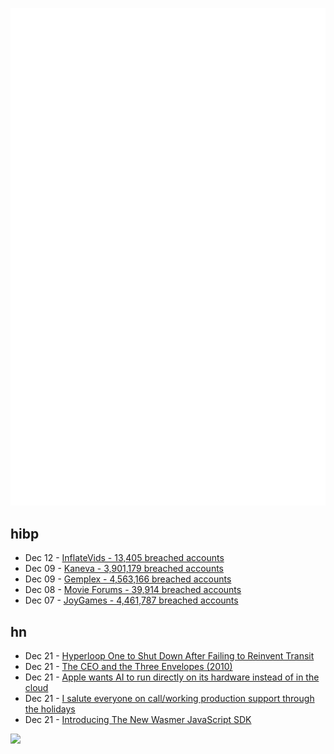 ![Metrics](https://raw.githubusercontent.com/phixion/phixion/master/metrics.svg)

## hibp

<!--
for https://github.com/phixion/phixion/blob/main/.github/workflows/feeds.yml
-->
<!--START_SECTION:haveibeenpwnd-->
- Dec 12 - [InflateVids - 13,405 breached accounts](https://haveibeenpwned.com/PwnedWebsites#InflateVids)
- Dec 09 - [Kaneva - 3,901,179 breached accounts](https://haveibeenpwned.com/PwnedWebsites#Kaneva)
- Dec 09 - [Gemplex - 4,563,166 breached accounts](https://haveibeenpwned.com/PwnedWebsites#Gemplex)
- Dec 08 - [Movie Forums - 39,914 breached accounts](https://haveibeenpwned.com/PwnedWebsites#MovieForums)
- Dec 07 - [JoyGames - 4,461,787 breached accounts](https://haveibeenpwned.com/PwnedWebsites#JoyGames)
<!--END_SECTION:haveibeenpwnd-->

## hn

<!--
for https://github.com/phixion/phixion/blob/main/.github/workflows/feeds.yml
-->
<!--START_SECTION:hn-->
- Dec 21 - [Hyperloop One to Shut Down After Failing to Reinvent Transit](https://www.bloomberg.com/news/articles/2023-12-21/hyperloop-one-to-shut-down-after-raising-millions-to-reinvent-transit)
- Dec 21 - [The CEO and the Three Envelopes (2010)](https://kevinkruse.com/the-ceo-and-the-three-envelopes/)
- Dec 21 - [Apple wants AI to run directly on its hardware instead of in the cloud](https://arstechnica.com/apple/2023/12/apple-wants-ai-to-run-directly-on-its-hardware-instead-of-in-the-cloud/)
- Dec 21 - [I salute everyone on call/working production support through the holidays](https://news.ycombinator.com/item?id=38725015)
- Dec 21 - [Introducing The New Wasmer JavaScript SDK](https://wasmer.io/posts/introducing-the-wasmer-js-sdk)
<!--END_SECTION:hn-->

<!--
for https://yhype.me
-->
![](https://hit.yhype.me/github/profile?user_id=13013670)
